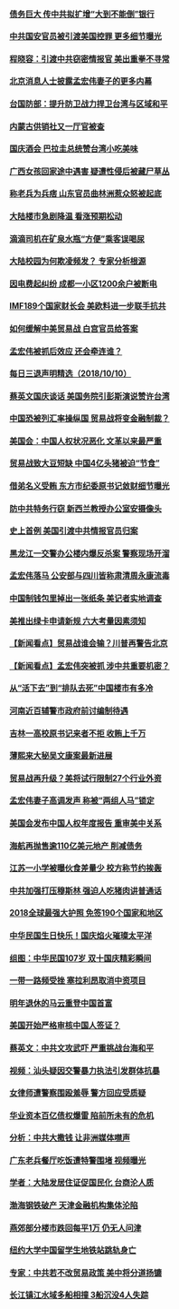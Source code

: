 #### [债务巨大 传中共拟扩增“大到不能倒”银行](../pages/nsc413/n10776566.md?t=10110932) 

#### [中共国安官员被引渡美国控罪 更多细节曝光](../pages/nsc413/n10775561.md?t=10110932) 

#### [程晓容：引渡中共窃密情报官 美出重拳不寻常](../pages/nsc413/n10776479.md?t=10110932) 

#### [北京消息人士披露孟宏伟妻子的更多内幕](../pages/nsc413/n10776178.md?t=10110932) 

#### [台国防部：提升防卫战力捍卫台湾与区域和平](../pages/nsc413/n10775719.md?t=10110932) 

#### [内蒙古供销社又一厅官被查](../pages/nsc413/n10776145.md?t=10110932) 

#### [国庆酒会 巴拉圭总统赞台湾小吃美味](../pages/nsc413/n10775993.md?t=10110932) 

#### [广西女孩回家途中遇害 疑遭性侵后被藏尸草丛](../pages/nsc413/n10776294.md?t=10110932) 

#### [称老兵为兵痞 山东官员曲林洲惹众怒被起底](../pages/nsc413/n10775941.md?t=10110932) 

#### [大陆楼市急剧降温 看涨预期松动](../pages/nsc413/n10775439.md?t=10110932) 

#### [滴滴司机在矿泉水瓶“方便”乘客误喝尿](../pages/nsc413/n10775915.md?t=10110932) 

#### [大陆校园为何欺凌频发？ 专家分析根源](../pages/nsc413/n10773771.md?t=10110932) 

#### [因电费起纠纷 成都一小区1200余户被断电](../pages/nsc413/n10775930.md?t=10110932) 

#### [IMF189个国家财长会 美欧料进一步联手抗共](../pages/nsc413/n10775397.md?t=10110932) 

#### [如何缓解中美贸易战 白宫官员给答案](../pages/nsc413/n10775590.md?t=10110932) 

#### [孟宏伟被抓后效应 还会牵连谁？](../pages/nsc413/n10775632.md?t=10110932) 

#### [每日三退声明精选（2018/10/10）](../pages/nsc413/n10775883.md?t=10110932) 


#### [蔡英文国庆谈话 美国务院引彭斯演说赞许台湾](../pages/nsc413/n10775640.md?t=10110932) 

#### [中国恐被列汇率操纵国 贸易战将变金融制裁？](../pages/nsc413/n10775199.md?t=10110932) 

#### [美国会：中国人权状况恶化 文革以来最严重](../pages/nsc413/n10775405.md?t=10110932) 

#### [贸易战致大豆短缺 中国4亿头猪被迫“节食”](../pages/nsc413/n10775155.md?t=10110932) 

#### [借弟名义受贿 东方市纪委原书记敛财细节曝光](../pages/nsc413/n10775078.md?t=10110932) 

#### [防中共特务行窃 新西兰教授办公室安摄像头](../pages/nsc413/n10775077.md?t=10110932) 

#### [史上首例 美国引渡中共情报官员归案](../pages/nsc413/n10775224.md?t=10110932) 

#### [黑龙江一交警办公楼内爆反杀案 警察现场开溜](../pages/nsc413/n10775097.md?t=10110932) 

#### [孟宏伟落马 公安部与四川皆称肃清周永康流毒](../pages/nsc413/n10775125.md?t=10110932) 

#### [中国制钱包里掉出一张纸条 美记者实地调查](../pages/nsc413/n10775105.md?t=10110932) 

#### [美推出绿卡申请新规 六大考量因素须知](../pages/nsc413/n10774920.md?t=10110932) 

#### [【新闻看点】贸易战谁会输？川普再警告北京](../pages/nsc413/n10774769.md?t=10110932) 

#### [【新闻看点】孟宏伟突被抓 涉中共重要机密？](../pages/nsc413/n10774768.md?t=10110932) 

#### [从“活下去”到“排队去死”中国楼市有多冷](../pages/nsc413/n10775137.md?t=10110932) 

#### [河南近百辅警市政府前讨编制待遇](../pages/nsc413/n10774974.md?t=10110932) 

#### [吉林一高校原书记来者不拒 收贿上千万](../pages/nsc413/n10774877.md?t=10110932) 

#### [薄熙来大秘吴文康案最新进展](../pages/nsc413/n10773589.md?t=10110932) 

#### [贸易战再升级？美将试行限制27个行业外资](../pages/nsc413/n10774978.md?t=10110932) 

#### [孟宏伟妻子高调发声 称被“两组人马”锁定](../pages/nsc413/n10774710.md?t=10110932) 

#### [美国会发布中国人权年度报告 重审美中关系](../pages/nsc413/n10774917.md?t=10110932) 

#### [海航再抛售逾110亿美元地产 削减债务](../pages/nsc413/n10774947.md?t=10110932) 

#### [江苏一小学被曝伙食差量少 校方称节约挨轰](../pages/nsc413/n10774838.md?t=10110932) 

#### [中共加强打压穆斯林 强迫人吃猪肉讲普通话](../pages/nsc413/n10774732.md?t=10110932) 

#### [2018全球最强大护照 免签190个国家和地区](../pages/nsc413/n10774785.md?t=10110932) 

#### [中华民国生日快乐！国庆焰火璀璨太平洋](../pages/nsc413/n10774695.md?t=10110932) 

#### [组图：中华民国107岁 双十国庆精彩瞬间](../pages/nsc413/n10774638.md?t=10110932) 

#### [一带一路频受挫 塞拉利昂取消中资项目](../pages/nsc413/n10774667.md?t=10110932) 

#### [明年退休的马云重登中国首富](../pages/nsc413/n10774402.md?t=10110932) 

#### [美国开始严格审核中国人签证？](../pages/nsc413/n10773409.md?t=10110932) 

#### [蔡英文：中共文攻武吓 严重挑战台海和平](../pages/nsc413/n10773370.md?t=10110932) 

#### [视频：汕头疑因交警暴力执法引发群体抗暴](../pages/nsc413/n10774615.md?t=10110932) 


#### [女律师遭警察围殴羞辱 警方回应受质疑](../pages/nsc413/n10774302.md?t=10110932) 

#### [华业资本百亿债权爆雷 陷前所未有的危机](../pages/nsc413/n10774299.md?t=10110932) 

#### [分析：中共大撒钱 让非洲媒体噤声](../pages/nsc413/n10772349.md?t=10110932) 

#### [广东老兵餐厅吃饭遭特警围堵 视频曝光](../pages/nsc413/n10773869.md?t=10110932) 

#### [学者：大陆发居住证促国民化 台商沦人质](../pages/nsc413/n10774258.md?t=10110932) 

#### [渤海钢铁破产 天津金融机构集体沦陷](../pages/nsc413/n10774037.md?t=10110932) 

#### [燕郊部分楼市跌回每平1万 仍无人问津](../pages/nsc413/n10774130.md?t=10110932) 

#### [纽约大学中国留学生地铁站跳轨身亡](../pages/nsc413/n10774048.md?t=10110932) 

#### [专家：中共若不改贸易政策 美中将分道扬镳](../pages/nsc413/n10773996.md?t=10110932) 

#### [长江镇江水域多船相撞 3船沉没4人失踪](../pages/nsc413/n10773731.md?t=10110932) 

